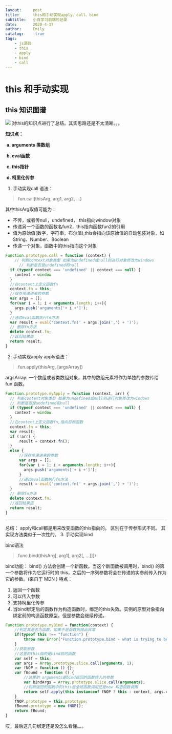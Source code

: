 ```yaml
---
layout:     post
title:      this和手动实现apply、call、bind
subtitle:   小白学习前端的记录
date:       2020-4-17
author:     Emily
catalog: 	 true
tags:
    - js源码
    - this
    - apply
    - bind
    - call
---
```

# this 和手动实现

## this 知识图谱
![](F:\前端总结\this知识图谱.png)
对this的知识点进行了总结。其实思路还是不太清晰。。。

**知识点：**

​	**a. arguments 类数组**

​	**b. eval函数**

​	**c. this指针**

​	**d. 柯里化传参**


1. 手动实现call
语法：
> fun.call(thisArg, arg1, arg2, ...)

其中thisArg取值可能为：
- 不传，或者传null，undefined， this指向window对象
-  传递另一个函数的函数名fun2，this指向函数fun2的引用
- 值为原始值(数字，字符串，布尔值),this会指向该原始值的自动包装对象，如 String、Number、Boolean
- 传递一个对象，函数中的this指向这个对象

```javascript
Function.prototype.call = function (context) {
	// 判断context对象类型 如果为undefined或null则进行对象修改为windows
	  // 判断是否是undefined和null
  if (typeof context === 'undefined' || context === null) {
    context = window
  }
  //在context上定义函数fn
  context.fn = this;
  //保存传递进来的参数
  var args = [];
  for(var i = 1; i < arguments.length; i++){
  	args.push('arguments['+ i +']');
  }
  //通过eval函数执行fn方法
  var result = eval('context.fn(' + args.join(',') + ')');
  // 删除fn方法
  delete context.fn;
  //返回结果值
  return result;
}
```
2. 手动实现apply
apply语法：
> fun.apply(thisArg, [argsArray])

argsArray: 一个数组或者类数组对象，其中的数组元素将作为单独的参数传给 fun 函数。
```javascript
Function.prototype.myApply = function (context, arr) {
  // 判断context对象类型 如果为undefined或null则进行对象修改为windows
  // 判断是否是undefined和null
  if (typeof context === 'undefined' || context === null) {
    context = window
  }
  //在context上定义函数fn,指向目标函数
  context.fn = this;
  var result;
  if (!arr) {
      result = context.fn();
  }
  else {
      //保存传递进来的参数
      var args = [];
      for(var i = 1; i < arguments.length; i++){
        args.push('arguments['+ i +']');
      }
      //通过eval函数执行fn方法
      result = eval('context.fn(' + args.join(',') + ')');
  }
  // 删除fn方法
  delete context.fn;
  //返回结果值
  return result;
}
```

------
总结：
apply和call都是用来改变函数的this指向的。
区别在于传参形式不同。
其实现方法类似于一次性的。
3. 手动实现bind

bind语法

> func.bind(thisArg[, arg1[, arg2[, ...]]])

bind功能：
bind() 方法会创建一个新函数。当这个新函数被调用时，bind() 的第一个参数将作为它运行时的 this，之后的一序列参数将会在传递的实参前传入作为它的参数。(来自于 MDN )
特点：
1. 返回一个函数
2. 可以传入参数
3. 支持柯里化传参
3. 当bind绑定后的函数作为构造函数时，绑定的this失效。实例的原型对象指向绑定前的构造函数原型。但是参数会继续传递。
```javascript
Function.prototype.myBind = function(context) {
	//判定其是否为函数，如果不是函数则抛出异常
	if(typeof this !== "function") {
		throw new Error("Function.prototype.bind - what is trying to be bound is not callable");
	}
	//获取参数
    //这里的this指的是bind前的函数
	var self = this;
	var args = Array.prototype.slice.call(arguments, 1);
	var fNOP = function () {};
	var fBound = function () {
		//这里的 arguments是bind返回的函数传入的参数
		var bindArgs = Array.prototype.slice.call(arguments);
        //判断返回的函数中的this是全局函数调用还是new 构造函数调用
		return self.apply(this instanceof fNOP ? this : context, args.concat(bindArgs));
	}
	fNOP.prototype = this.prototype;
    fBound.prototype = new fNOP();
    return fBound;
}
```

哎，最后这几句绑定还是没怎么看懂。。。


